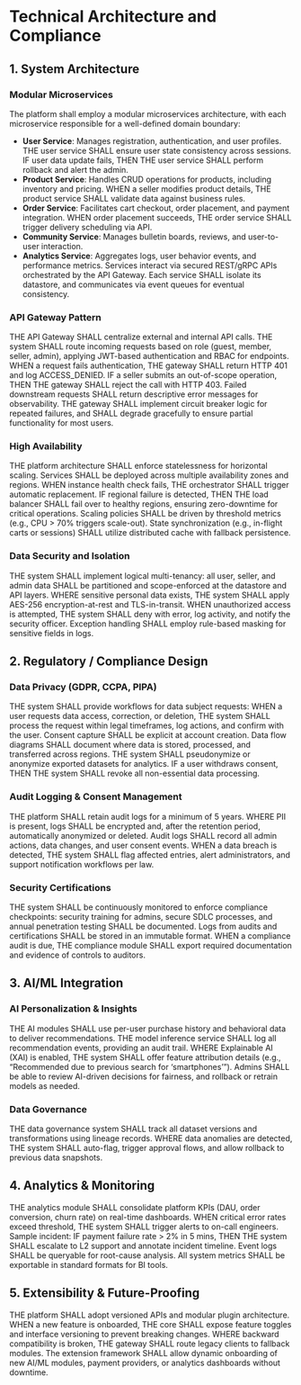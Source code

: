 # Technical Architecture and Compliance

## 1. System Architecture

### Modular Microservices
The platform shall employ a modular microservices architecture, with each microservice responsible for a well-defined domain boundary:
- **User Service**: Manages registration, authentication, and user profiles. THE user service SHALL ensure user state consistency across sessions. IF user data update fails, THEN THE user service SHALL perform rollback and alert the admin.
- **Product Service**: Handles CRUD operations for products, including inventory and pricing. WHEN a seller modifies product details, THE product service SHALL validate data against business rules.
- **Order Service**: Facilitates cart checkout, order placement, and payment integration. WHEN order placement succeeds, THE order service SHALL trigger delivery scheduling via API.
- **Community Service**: Manages bulletin boards, reviews, and user-to-user interaction.
- **Analytics Service**: Aggregates logs, user behavior events, and performance metrics.
Services interact via secured REST/gRPC APIs orchestrated by the API Gateway. Each service SHALL isolate its datastore, and communicates via event queues for eventual consistency.

### API Gateway Pattern
THE API Gateway SHALL centralize external and internal API calls. THE system SHALL route incoming requests based on role (guest, member, seller, admin), applying JWT-based authentication and RBAC for endpoints. WHEN a request fails authentication, THE gateway SHALL return HTTP 401 and log ACCESS_DENIED. IF a seller submits an out-of-scope operation, THEN THE gateway SHALL reject the call with HTTP 403.
Failed downstream requests SHALL return descriptive error messages for observability. THE gateway SHALL implement circuit breaker logic for repeated failures, and SHALL degrade gracefully to ensure partial functionality for most users.

### High Availability
THE platform architecture SHALL enforce statelessness for horizontal scaling. Services SHALL be deployed across multiple availability zones and regions. WHEN instance health check fails, THE orchestrator SHALL trigger automatic replacement. IF regional failure is detected, THEN THE load balancer SHALL fail over to healthy regions, ensuring zero-downtime for critical operations. Scaling policies SHALL be driven by threshold metrics (e.g., CPU > 70% triggers scale-out). State synchronization (e.g., in-flight carts or sessions) SHALL utilize distributed cache with fallback persistence.

### Data Security and Isolation
THE system SHALL implement logical multi-tenancy: all user, seller, and admin data SHALL be partitioned and scope-enforced at the datastore and API layers. WHERE sensitive personal data exists, THE system SHALL apply AES-256 encryption-at-rest and TLS-in-transit. WHEN unauthorized access is attempted, THE system SHALL deny with error, log activity, and notify the security officer. Exception handling SHALL employ rule-based masking for sensitive fields in logs.

## 2. Regulatory / Compliance Design

### Data Privacy (GDPR, CCPA, PIPA)
THE system SHALL provide workflows for data subject requests: WHEN a user requests data access, correction, or deletion, THE system SHALL process the request within legal timeframes, log actions, and confirm with the user. Consent capture SHALL be explicit at account creation. Data flow diagrams SHALL document where data is stored, processed, and transferred across regions. THE system SHALL pseudonymize or anonymize exported datasets for analytics. IF a user withdraws consent, THEN THE system SHALL revoke all non-essential data processing.

### Audit Logging & Consent Management
THE platform SHALL retain audit logs for a minimum of 5 years. WHERE PII is present, logs SHALL be encrypted and, after the retention period, automatically anonymized or deleted. Audit logs SHALL record all admin actions, data changes, and user consent events. WHEN a data breach is detected, THE system SHALL flag affected entries, alert administrators, and support notification workflows per law.

### Security Certifications
THE system SHALL be continuously monitored to enforce compliance checkpoints: security training for admins, secure SDLC processes, and annual penetration testing SHALL be documented. Logs from audits and certifications SHALL be stored in an immutable format. WHEN a compliance audit is due, THE compliance module SHALL export required documentation and evidence of controls to auditors.

## 3. AI/ML Integration

### AI Personalization & Insights
THE AI modules SHALL use per-user purchase history and behavioral data to deliver recommendations. THE model inference service SHALL log all recommendation events, providing an audit trail. WHERE Explainable AI (XAI) is enabled, THE system SHALL offer feature attribution details (e.g., “Recommended due to previous search for ‘smartphones’”). Admins SHALL be able to review AI-driven decisions for fairness, and rollback or retrain models as needed.

### Data Governance
THE data governance system SHALL track all dataset versions and transformations using lineage records. WHERE data anomalies are detected, THE system SHALL auto-flag, trigger approval flows, and allow rollback to previous data snapshots.

## 4. Analytics & Monitoring

THE analytics module SHALL consolidate platform KPIs (DAU, order conversion, churn rate) on real-time dashboards. WHEN critical error rates exceed threshold, THE system SHALL trigger alerts to on-call engineers. Sample incident: IF payment failure rate > 2% in 5 mins, THEN THE system SHALL escalate to L2 support and annotate incident timeline. Event logs SHALL be queryable for root-cause analysis. All system metrics SHALL be exportable in standard formats for BI tools.

## 5. Extensibility & Future-Proofing

THE platform SHALL adopt versioned APIs and modular plugin architecture. WHEN a new feature is onboarded, THE core SHALL expose feature toggles and interface versioning to prevent breaking changes. WHERE backward compatibility is broken, THE gateway SHALL route legacy clients to fallback modules. The extension framework SHALL allow dynamic onboarding of new AI/ML modules, payment providers, or analytics dashboards without downtime.
